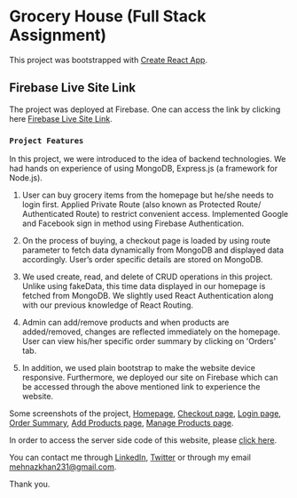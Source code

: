 # Grocery House (Full Stack Assignment)

This project was bootstrapped with [Create React App](https://github.com/facebook/create-react-app).

## Firebase Live Site Link

The project was deployed at Firebase. One can access the link by clicking here [Firebase Live Site Link](https://fullstack-assignment.firebaseapp.com/).

### `Project Features`

In this project, we were introduced to the idea of backend technologies. We had hands on experience of using MongoDB, Express.js (a framework for Node.js).

1. User can buy grocery items from the homepage but he/she needs to login first. Applied Private Route (also known as Protected Route/ Authenticated Route) to restrict convenient access. Implemented Google and Facebook sign in method using Firebase Authentication.

2. On the process of buying, a checkout page is loaded by using route parameter to fetch data dynamically from MongoDB and displayed data accordingly. User’s order specific details are stored on MongoDB.

3. We used create, read, and delete of CRUD operations in this project. Unlike using fakeData, this time data displayed in our homepage is fetched from MongoDB. We slightly used React Authentication along with our previous knowledge of React Routing.

4. Admin can add/remove products and when products are added/removed, changes are reflected immediately on the homepage. User can view his/her specific order summary by clicking on 'Orders' tab.

5. In addition, we used plain bootstrap to make the website device responsive. Furthermore, we deployed our site on Firebase which can be accessed through the above mentioned link to experience the website.

Some screenshots of the project, 
[Homepage](https://ibb.co/ZSm5hL5),
[Checkout page](https://ibb.co/TLbQDhL),
[Login page](https://ibb.co/DrNhd5H),
[Order Summary](https://ibb.co/XyXzHN8),
[Add Products page](https://ibb.co/z8ckfg5),
[Manage Products page](https://ibb.co/6nqWVFq).

In order to access the server side code of this website, please [click here](https://github.com/MK-Khan123/fullstack-assignment-server).

You can contact me through [LinkedIn](https://www.linkedin.com/in/mehnaz-ahmed-khan31/), [Twitter](https://twitter.com/MehnazAhmedKha1) or through my email mehnazkhan231@gmail.com.

Thank you.